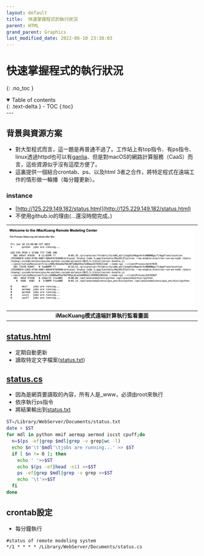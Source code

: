 ```yaml
---
layout: default
title:  快速掌握程式的執行狀況
parent: HTML
grand_parent: Graphics
last_modified_date: 2022-06-10 23:38:03
---
```


# 快速掌握程式的執行狀況

{: .no_toc }

<details open markdown="block">
  <summary>
    Table of contents
  </summary>
  {: .text-delta }
- TOC
{:toc}
</details>
---

## 背景與資源方案
- 對大型程式而言，這一題是再普通不過了。工作站上有top指令、有ps指令、linux透過httpd也可以有[ganlia](https://www.796t.com/p/141385.html)、但是對macOS的網路計算服務（CaaS）而言，這些資源似乎沒有這麼方便了。
- 這裏提供一個結合crontab、ps、以及html 3者之合作，將特定程式在遠端工作的情形做一輪播（每分鐘更新）。

### instance
- [http://125.229.149.182/status.html](http://125.229.149.182/status.html)
- 不使用github.io的理由(...還沒時間完成。)

| ![status.png](https://raw.githubusercontent.com/sinotec2/Focus-on-Air-Quality/main/assets/images/status.png)|
|:-:|
| <b>iMacKuang模式遠端計算執行監看畫面</b>|


## [status.html](https://github.com/sinotec2/CGI_Pythons/blob/main/status/status.html)
- 定期自動更新
- 讀取特定文字檔案([status.txt](https://github.com/sinotec2/CGI_Pythons/blob/main/status/status.txt))

## [status.cs](https://github.com/sinotec2/CGI_Pythons/blob/main/status/status.cs)
- 因為是網頁要讀取的內容，所有人是_www，必須由root來執行
- 依序執行ps指令
- 將結果輸出到[status.txt](https://github.com/sinotec2/CGI_Pythons/blob/main/status/status.txt)

```bash
ST=/Library/WebServer/Documents/status.txt
date > $ST
for mdl in python mmif aermap aermod iscst cpuff;do
  n=$(ps -ef|grep $mdl|grep -v grep|wc -l)
  echo $n'\t'$mdl'\tjobs are running...' >> $ST
  if [ $n != 0 ]; then
    echo ' '>>$ST
    echo $(ps -ef|head -n1) >>$ST
    ps -ef|grep $mdl|grep -v grep >>$ST
    echo '\t'>>$ST
  fi
done
```
## crontab設定
- 每分鐘執行
```
#status of remote modeling system
*/1 * * * * /Library/WebServer/Documents/status.cs
```